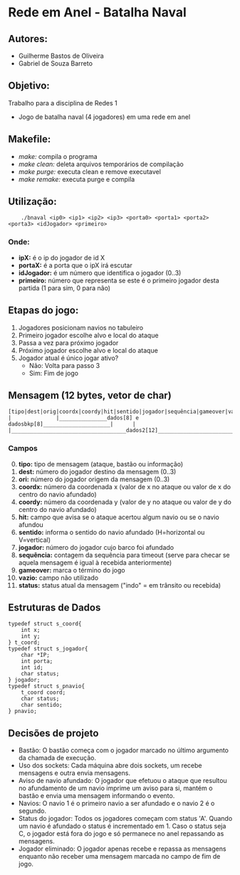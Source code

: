 # Rede em Anel - Batalha Naval

## Autores:
- Guilherme Bastos de Oliveira
- Gabriel de Souza Barreto

## Objetivo:
Trabalho para a disciplina de Redes 1
- Jogo de batalha naval (4 jogadores) em uma rede em anel

## Makefile:
- *make:* compila o programa
- *make clean:* deleta arquivos temporários de compilação
- *make purge:* executa clean e remove executavel
- *make remake:* executa purge e compila

## Utilização:
```
	./bnaval <ip0> <ip1> <ip2> <ip3> <porta0> <porta1> <porta2> <porta3> <idJogador> <primeiro>
```
### Onde:
- __ipX:__ é o ip do jogador de id X
- __portaX:__ é a porta que o ipX irá escutar
- __idJogador:__ é um número que identifica o jogador (0..3)
- __primeiro:__ número que representa se este é o primeiro jogador desta partida (1 para sim, 0 para não)

## Etapas do jogo:
1. Jogadores posicionam navios no tabuleiro
2. Primeiro jogador escolhe alvo e local do ataque
3. Passa a vez para próximo jogador
4. Próximo jogador escolhe alvo e local do ataque
5. Jogador atual é único jogar ativo?
	- Não: Volta para passo 3
	- Sim: Fim de jogo

## Mensagem (12 bytes, vetor de char)
```
[tipo|dest|orig|coordx|coordy|hit|sentido|jogador|sequência|gameover|vazio|status]
|              |_______________dados[8] e dadosbkp[8]_____________________|      |
|____________________________________dados2[12]__________________________________|
```
### Campos
0. __tipo:__ tipo de mensagem (ataque, bastão ou informação)
1. __dest:__ número do jogador destino da mensagem (0..3)
2. __ori:__ número do jogador origem da mensagem (0..3)
3. __coordx:__ número da coordenada x (valor de x no ataque ou valor de x do centro do navio afundado)
4. __coordy:__ número da coordenada y (valor de y no ataque ou valor de y do centro do navio afundado)
5. __hit:__ campo que avisa se o ataque acertou algum navio ou se o navio afundou
6. __sentido:__ informa o sentido do navio afundado (H=horizontal ou V=vertical)
7. __jogador:__ número do jogador cujo barco foi afundado
8. __sequência:__ contagem da sequência  para timeout (serve para checar se aquela mensagem é igual à recebida anteriormente)
9. __gameover:__ marca o término do jogo
10. __vazio:__ campo não utilizado
11. __status:__ status atual da mensagem ("indo" = em trânsito ou recebida)

## Estruturas de Dados
```
typedef struct s_coord{
	int x;
	int y;
} t_coord;
typedef struct s_jogador{
	char *IP;
	int porta;
	int id;
	char status;
} jogador;
typedef struct s_pnavio{
	t_coord coord;
	char status;
	char sentido;
} pnavio;
```

## Decisões de projeto
- Bastão: O bastão começa com o jogador marcado no último argumento da chamada de execução.
- Uso dos sockets: Cada máquina abre dois sockets, um recebe mensagens e outra envia mensagens.
- Aviso de navio afundado: O jogador que efetuou o ataque que resultou no afundamento de um navio imprime um aviso para si, mantém o bastão e envia uma mensagem informando o evento.
- Navios: O navio 1 é o primeiro navio a ser afundado e o navio 2 é o segundo.
- Status do jogador: Todos os jogadores começam com status 'A'. Quando um navio é afundado o status é incrementado em 1. Caso o status seja C, o jogador está fora do jogo e só permanece no anel repassando as mensagens.
- Jogador eliminado: O jogador apenas recebe e repassa as mensagens enquanto não receber uma mensagem marcada no campo de fim de jogo.
